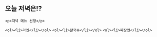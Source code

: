 ## 오늘 저녁은!?

`<p>저녁 메뉴 선정</p>`

`<ol><li>라멘</li></ol>`
`<ol><li>칼국수</li></ol>`
`<ol><li>짜장면</li></ol>`


